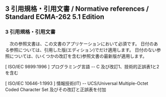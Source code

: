 3 引用規格・引用文書 / Normative references / Standard ECMA-262 5.1 Edition
---------------------------------------------------------------------------

### 3 引用規格・引用文書

　次の参照文書は、この文書のアプリケーションにおいて必須です。
日付のある参照については、引用した版(エディション)でだけ適用します。
日付のない参照については、(いくつかの改訂を含む)参照文書の最新版が適用します。

[ ISO/IEC 9899:1996 ] プログラミング言語 -- C
及び改訂1、技術的正誤表1と2を含む

[ ISO/IEC 10646-1:1993 ] 情報技術(IT) -- UCS/Universal Multiple-Octet
Coded Character Set 及びその改訂と正誤表を付加
